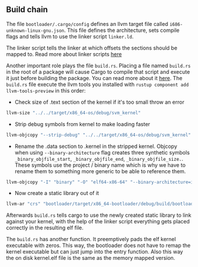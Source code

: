 
## Build chain 

The file `bootloader/.cargo/config` defines an llvm target file called `i686-unknown-linux-gnu.json`.
This file defines the architecture, sets compile flags and tells llvm to use the linker script `linker.ld`.

The linker script tells the linker at which offsets the sections should be mapped to.
Read more about linker scripts
[here](https://www.sourceware.org/binutils/docs/ld/Scripts.html) 

Another important role plays the file `build.rs`.
Placing a file named `build.rs` in the root of a package will cause
Cargo to compile that script and execute it just before building the package.
You can read more about it [here](https://doc.rust-lang.org/cargo/reference/build-scripts.html).
The `build.rs` file execute the llvm tools you installed with `rustup component add llvm-tools-preview`
in this order:

* Check size of .text section of the kernel if it's too small throw an error
```bash
llvm-size "../../target/x86_64-os/debug/svm_kernel"
```

* Strip debug symbols from kernel to make loading faster
```bash
llvm-objcopy "--strip-debug" "../../target/x86_64-os/debug/svm_kernel" "target/x86_64-bootloader/debug/build/bootloader-c8df27c930d8f65a/out/kernel_stripped-svm_kernel"
```
* Rename the .data section to .kernel in the stripped kernel.
 Objcopy when using `--binary-architecture` flag creates three synthetic symbols
 `_binary_objfile_start`, `_binary_objfile_end`, `_binary_objfile_size.`. 
These symbols use the project / binary name which is why we have to rename them to something more generic
to be able to reference them.
```bash
llvm-objcopy "-I" "binary" "-O" "elf64-x86-64" "--binary-architecture=i386:x86-64" "--rename-section" ".data=.kernel" "--redefine-sym" "_binary_kernel_stripped_svm_kernel_start=_kernel_start_addr" "--redefine-sym" "_binary_kernel_stripped_svm_kernel_end=_kernel_end_addr" "--redefine-sym" "_binary_kernel_stripped_svm_kernel_size=_kernel_size" "target/x86_64-bootloader/debug/build/bootloader-c8df27c930d8f65a/out/kernel_stripped-svm_kernel" "target/x86_64-bootloader/debug/build/bootloader-c8df27c930d8f65a/out/kernel_bin-svm_kernel.o"
```
* Now create a static library out of it
```bash
llvm-ar "crs" "bootloader/target/x86_64-bootloader/debug/build/bootloader-c8df27c930d8f65a/out/libkernel_bin-svm_kernel.a" "target/x86_64-bootloader/debug/build/bootloader-c8df27c930d8f65a/out/kernel_bin-svm_kernel.o"
```
Afterwards `build.rs` tells cargo to use the newly created static library to link against your kernel, with the help of the linker script everything gets placed correctly in the
resulting elf file.

The `build.rs` has another function. It preemptively pads the elf kernel executable with zeros. This way, the bootloader does not have to remap the kernel executable but can just jump into the entry function. Also this way the on disk kernel.elf file is the same as the memory mapped version. 